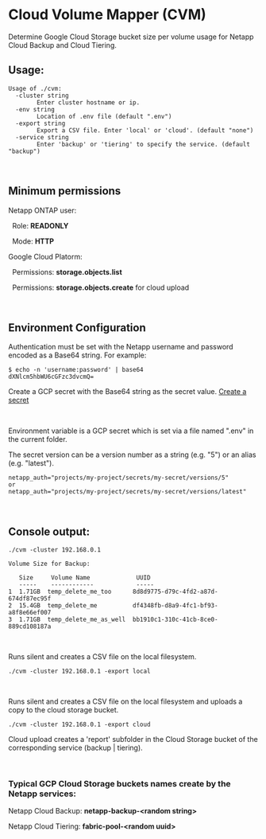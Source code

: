 # Cloud Volume Mapper (CVM)

Determine Google Cloud Storage bucket size per volume usage for Netapp Cloud Backup and Cloud Tiering.

## Usage:
```
Usage of ./cvm:
  -cluster string
    	Enter cluster hostname or ip.
  -env string
    	Location of .env file (default ".env")
  -export string
    	Export a CSV file. Enter 'local' or 'cloud'. (default "none")
  -service string
    	Enter 'backup' or 'tiering' to specify the service. (default "backup")
```
<br>


## Minimum permissions

Netapp ONTAP user:

&nbsp; Role: **READONLY**

&nbsp; Mode: **HTTP**

Google Cloud Platorm:

&nbsp; Permissions: **storage.objects.list**

&nbsp; Permissions: **storage.objects.create** for cloud upload

<br>

## Environment Configuration

Authentication must be set with the Netapp username and password encoded as a Base64 string. For example:
```
$ echo -n 'username:password' | base64
dXNlcm5hbWU6cGFzc3dvcmQ=
```
Create a GCP secret with the Base64 string as the secret value. [Create a secret](https://cloud.google.com/secret-manager/docs/creating-and-accessing-secrets#secretmanager-create-secret-console)

<br>

Environment variable is a GCP secret which is set via a file named ".env" in the current folder.

The secret version can be a version number as a string (e.g. "5") or an alias (e.g. "latest").

```
netapp_auth="projects/my-project/secrets/my-secret/versions/5"
or
netapp_auth="projects/my-project/secrets/my-secret/versions/latest"
```

<br>

## Console output:
```
./cvm -cluster 192.168.0.1

Volume Size for Backup:

   Size     Volume Name             UUID                                  
   -----    ------------            -----                                 
1  1.71GB  temp_delete_me_too      8d8d9775-d79c-4fd2-a87d-674df87ec95f  
2  15.4GB  temp_delete_me          df4348fb-d8a9-4fc1-bf93-a8f8e66ef007  
3  1.71GB  temp_delete_me_as_well  bb1910c1-310c-41cb-8ce0-889cd108187a
```
<br>

Runs silent and creates a CSV file on the local filesystem.
```
./cvm -cluster 192.168.0.1 -export local
```
<br>

Runs silent and creates a CSV file on the local filesystem and uploads a copy to the cloud storage bucket.
```
./cvm -cluster 192.168.0.1 -export cloud
```


Cloud upload creates a 'report' subfolder in the Cloud Storage bucket of the corresponding service (backup | tiering).

<br>

### Typical GCP Cloud Storage buckets names create by the Netapp services:

Netapp Cloud Backup: **netapp-backup-\<random string>**

Netapp Cloud Tiering: **fabric-pool-\<random uuid>**